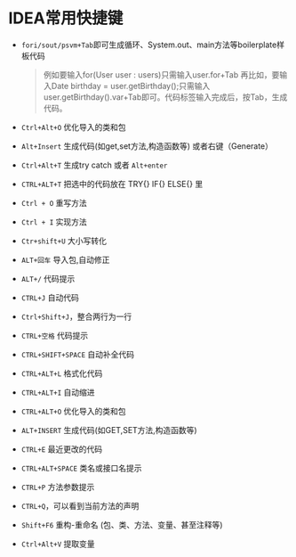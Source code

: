 # IDEA常用快捷键

- `fori/sout/psvm+Tab`即可生成循环、System.out、main方法等boilerplate样板代码
  
  > 例如要输入for(User user : users)只需输入user.for+Tab
  > 再比如，要输入Date birthday = user.getBirthday();只需输入user.getBirthday().var+Tab即可。代码标签输入完成后，按Tab，生成代码。

- `Ctrl+Alt+O` 优化导入的类和包
- `Alt+Insert` 生成代码(如get,set方法,构造函数等)  或者右键（Generate）
- `Ctrl+Alt+T`  生成try catch  或者 `Alt+enter`
- `CTRL+ALT+T`  把选中的代码放在 TRY{} IF{} ELSE{} 里
-  `Ctrl + O` 重写方法 
 - `Ctrl + I` 实现方法
 - `Ctr+shift+U` 大小写转化 
 - `ALT+回车`   导入包,自动修正 
 - `ALT+/`    代码提示
 - `CTRL+J`    自动代码 
 - `Ctrl+Shift+J`，整合两行为一行
 - `CTRL+空格`  代码提示 
 - `CTRL+SHIFT+SPACE` 自动补全代码 
 - `CTRL+ALT+L`  格式化代码 
 - `CTRL+ALT+I`  自动缩进 
 - `CTRL+ALT+O`  优化导入的类和包 
 - `ALT+INSERT`  生成代码(如GET,SET方法,构造函数等) 
 - `CTRL+E`    最近更改的代码 
 - `CTRL+ALT+SPACE`  类名或接口名提示 
 - `CTRL+P`  方法参数提示 
 - `CTRL+Q`，可以看到当前方法的声明

- `Shift+F6`  重构-重命名 (包、类、方法、变量、甚至注释等)
- `Ctrl+Alt+V` 提取变量